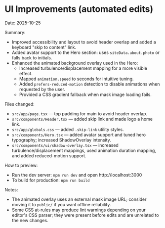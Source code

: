 # UI Improvements (automated edits)

Date: 2025-10-25

Summary:
- Improved accessibility and layout to avoid header overlap and added a keyboard "skip to content" link.
- Added avatar support to the Hero section: uses `siteData.about.photo` or falls back to initials.
- Enhanced the animated background overlay used in the Hero:
  - Increased turbulence/displacement mapping for a more visible effect.
  - Mapped `animation.speed` to seconds for intuitive tuning.
  - Added `prefers-reduced-motion` detection to disable animations when requested by the user.
  - Provided a CSS gradient fallback when mask image loading fails.

Files changed:
- `src/app/page.tsx` — top padding for main to avoid header overlap.
- `src/components/Header.tsx` — added skip link and made logo a home link.
- `src/app/globals.css` — added `.skip-link` utility styles.
- `src/components/Hero.tsx` — added avatar support and tuned hero typography; increased ShadowOverlay intensity.
- `src/components/ui/shadow-overlay.tsx` — increased turbulence/displacement mappings, used animation duration mapping, and added reduced-motion support.

How to preview:
- Run the dev server: `npm run dev` and open http://localhost:3000
- To build for production: `npm run build`

Notes:
- The animated overlay uses an external mask image URL; consider moving it to `public/` if you want offline reliability.
- Some CSS at-rules may produce lint warnings depending on your editor's CSS parser; they were present before edits and are unrelated to the new changes.
